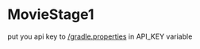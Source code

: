 # MovieStage1
put you api key to [/gradle.properties](https://github.com/kutyepov/MovieStage1/blob/ad49ac1ab155d4c539d309e3c0481c997fda07ee/gradle.properties#L18) in API_KEY variable
